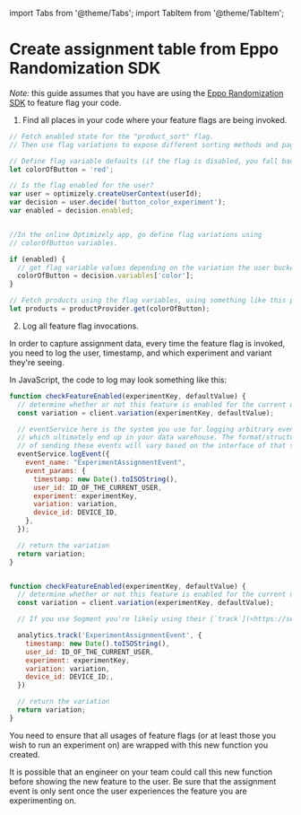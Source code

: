 import Tabs from '@theme/Tabs';
import TabItem from '@theme/TabItem';

# Create assignment table from Eppo Randomization SDK

_Note:_ this guide assumes that you have are using the [Eppo Randomization SDK](../../prerequisites/feature-flagging/randomization-sdk) to feature flag your code.

1. Find all places in your code where your feature flags are being invoked.


<Tabs>
<TabItem value="js" label="JavaScript">

```js
// Fetch enabled state for the "product_sort" flag.
// Then use flag variations to expose different sorting methods and pagination.

// Define flag variable defaults (if the flag is disabled, you fall back to these values)
let colorOfButton = 'red';

// Is the flag enabled for the user?
var user = optimizely.createUserContext(userId);
var decision = user.decide('button_color_experiment');
var enabled = decision.enabled;


//In the online Optimizely app, go define flag variations using
// colorOfButton variables.

if (enabled) {
  // get flag variable values depending on the variation the user bucketed into
  colorOfButton = decision.variables['color'];
}

// Fetch products using the flag variables, using something like this pseudocode:
let products = productProvider.get(colorOfButton);
```

</TabItem>
</Tabs>

2. Log all feature flag invocations.

In order to capture assignment data, every time the feature flag is invoked, you need to log the user, timestamp, and which experiment and variant they're seeing.

In JavaScript, the code to log may look something like this:

<Tabs>
<TabItem value='js' label='Javascript'>

```js
function checkFeatureEnabled(experimentKey, defaultValue) {
  // determine whether or not this feature is enabled for the current user
  const variation = client.variation(experimentKey, defaultValue);

  // eventService here is the system you use for logging arbitrary events
  // which ultimately end up in your data warehouse. The format/structure
  // of sending these events will vary based on the interface of that system.
  eventService.logEvent({
    event_name: "ExperimentAssignmentEvent",
    event_params: {
      timestamp: new Date().toISOString(),
      user_id: ID_OF_THE_CURRENT_USER,
      experiment: experimentKey,
      variation: variation,
      device_id: DEVICE_ID,
    },
  });

  // return the variation
  return variation;
}
```

</TabItem>

<TabItem value='segment' label='Segment'>

```js

function checkFeatureEnabled(experimentKey, defaultValue) {
  // determine whether or not this feature is enabled for the current user
  const variation = client.variation(experimentKey, defaultValue);

  // If you use Segment you're likely using their [`track`](<https://segment.com/docs/ connections/spec/track/) function to track this event.

  analytics.track('ExperimentAssignmentEvent', {
    timestamp: new Date().toISOString(),
    user_id: ID_OF_THE_CURRENT_USER,
    experiment: experimentKey,
    variation: variation,
    device_id: DEVICE_ID;,
  })

  // return the variation
  return variation;
}
```

</TabItem>

</Tabs>

You need to ensure that all usages of feature flags (or at least those you wish to run an experiment on) are wrapped with this new function you created.

It is possible that an engineer on your team could call this new function before showing the new feature to the user. Be sure that the assignment event is only sent once the user experiences the feature you are experimenting on.

